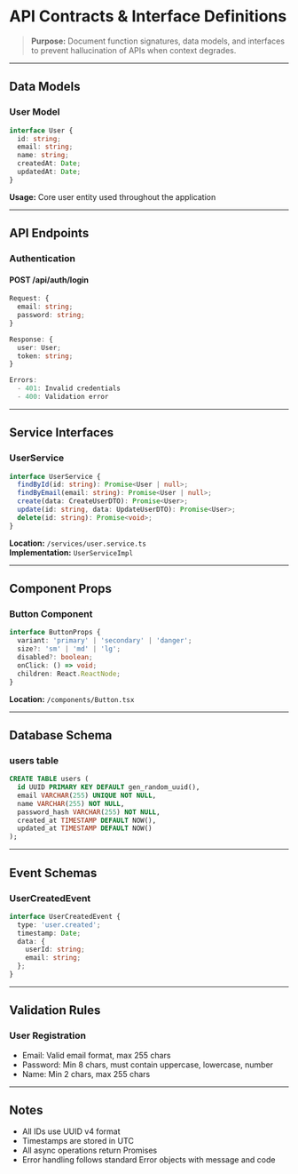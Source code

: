 # API Contracts & Interface Definitions

> **Purpose:** Document function signatures, data models, and interfaces to prevent hallucination of APIs when context degrades.

---

## Data Models

### User Model
```typescript
interface User {
  id: string;
  email: string;
  name: string;
  createdAt: Date;
  updatedAt: Date;
}
```

**Usage:** Core user entity used throughout the application

---

## API Endpoints

### Authentication

#### POST /api/auth/login
```typescript
Request: {
  email: string;
  password: string;
}

Response: {
  user: User;
  token: string;
}

Errors:
  - 401: Invalid credentials
  - 400: Validation error
```

---

## Service Interfaces

### UserService
```typescript
interface UserService {
  findById(id: string): Promise<User | null>;
  findByEmail(email: string): Promise<User | null>;
  create(data: CreateUserDTO): Promise<User>;
  update(id: string, data: UpdateUserDTO): Promise<User>;
  delete(id: string): Promise<void>;
}
```

**Location:** `/services/user.service.ts`  
**Implementation:** `UserServiceImpl`

---

## Component Props

### Button Component
```typescript
interface ButtonProps {
  variant: 'primary' | 'secondary' | 'danger';
  size?: 'sm' | 'md' | 'lg';
  disabled?: boolean;
  onClick: () => void;
  children: React.ReactNode;
}
```

**Location:** `/components/Button.tsx`

---

## Database Schema

### users table
```sql
CREATE TABLE users (
  id UUID PRIMARY KEY DEFAULT gen_random_uuid(),
  email VARCHAR(255) UNIQUE NOT NULL,
  name VARCHAR(255) NOT NULL,
  password_hash VARCHAR(255) NOT NULL,
  created_at TIMESTAMP DEFAULT NOW(),
  updated_at TIMESTAMP DEFAULT NOW()
);
```

---

## Event Schemas

### UserCreatedEvent
```typescript
interface UserCreatedEvent {
  type: 'user.created';
  timestamp: Date;
  data: {
    userId: string;
    email: string;
  };
}
```

---

## Validation Rules

### User Registration
- Email: Valid email format, max 255 chars
- Password: Min 8 chars, must contain uppercase, lowercase, number
- Name: Min 2 chars, max 255 chars

---

## Notes

- All IDs use UUID v4 format
- Timestamps are stored in UTC
- All async operations return Promises
- Error handling follows standard Error objects with message and code

